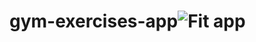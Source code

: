 # gym-exercises-app![Fit app](https://github.com/aniketjha9179/gym-exercises-app/assets/84675061/f859db08-521c-4424-9ff9-3bfe0756cbaf)
